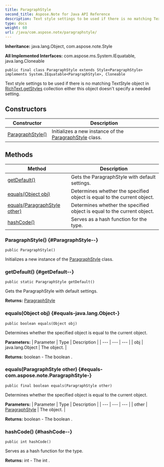 ```yaml
---
title: ParagraphStyle
second_title: Aspose.Note for Java API Reference
description: Text style settings to be used if there is no matching TextStyle object in  collection either this object doesnt specify a needed setting.
type: docs
weight: 60
url: /java/com.aspose.note/paragraphstyle/
---
```


**Inheritance:**
java.lang.Object, com.aspose.note.Style

**All Implemented Interfaces:**
com.aspose.ms.System.IEquatable, java.lang.Cloneable
```
public final class ParagraphStyle extends Style<ParagraphStyle> implements System.IEquatable<ParagraphStyle>, Cloneable
```

Text style settings to be used if there is no matching TextStyle object in [RichText.getStyles](../../com.aspose.note/richtext\#getStyles) collection either this object doesn't specify a needed setting.
## Constructors

| Constructor | Description |
| --- | --- |
| [ParagraphStyle()](#ParagraphStyle--) | Initializes a new instance of the [ParagraphStyle](../../com.aspose.note/paragraphstyle) class. |
## Methods

| Method | Description |
| --- | --- |
| [getDefault()](#getDefault--) | Gets the ParagraphStyle with default settings. |
| [equals(Object obj)](#equals-java.lang.Object-) | Determines whether the specified object is equal to the current object. |
| [equals(ParagraphStyle other)](#equals-com.aspose.note.ParagraphStyle-) | Determines whether the specified object is equal to the current object. |
| [hashCode()](#hashCode--) | Serves as a hash function for the type. |
### ParagraphStyle() {#ParagraphStyle--}
```
public ParagraphStyle()
```


Initializes a new instance of the [ParagraphStyle](../../com.aspose.note/paragraphstyle) class.

### getDefault() {#getDefault--}
```
public static ParagraphStyle getDefault()
```


Gets the ParagraphStyle with default settings.

**Returns:**
[ParagraphStyle](../../com.aspose.note/paragraphstyle)
### equals(Object obj) {#equals-java.lang.Object-}
```
public boolean equals(Object obj)
```


Determines whether the specified object is equal to the current object.

**Parameters:**
| Parameter | Type | Description |
| --- | --- | --- |
| obj | java.lang.Object | The object. |

**Returns:**
boolean - The  boolean .
### equals(ParagraphStyle other) {#equals-com.aspose.note.ParagraphStyle-}
```
public final boolean equals(ParagraphStyle other)
```


Determines whether the specified object is equal to the current object.

**Parameters:**
| Parameter | Type | Description |
| --- | --- | --- |
| other | [ParagraphStyle](../../com.aspose.note/paragraphstyle) | The object. |

**Returns:**
boolean - The  boolean .
### hashCode() {#hashCode--}
```
public int hashCode()
```


Serves as a hash function for the type.

**Returns:**
int - The  int .
